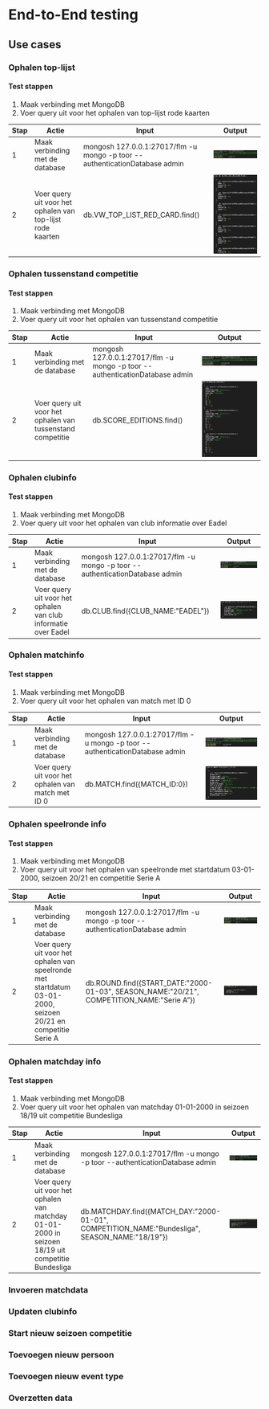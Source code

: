 # End-to-End testing

## Use cases

### Ophalen top-lijst

#### Test stappen

1. Maak verbinding met MongoDB
2. Voer query uit voor het ophalen van top-lijst rode kaarten

| Stap | Actie                                                      | Input                                                                       | Output                                                                      |
|------|------------------------------------------------------------|-----------------------------------------------------------------------------|-----------------------------------------------------------------------------|
| 1    | Maak verbinding met de database                            | mongosh 127.0.0.1:27017/flm -u mongo -p toor --authenticationDatabase admin | ![Database verbinding](images/test_results/verbinding-resultaat.png)        |
| 2    | Voer query uit voor het ophalen van top-lijst rode kaarten | db.VW_TOP_LIST_RED_CARD.find()                                              | ![Database verbinding](images/test_results/ophalen-top-lijst-resultaat.png) |

### Ophalen tussenstand competitie

#### Test stappen

1. Maak verbinding met MongoDB
2. Voer query uit voor het ophalen van tussenstand competitie

| Stap | Actie                                                      | Input                                                                       | Output                                                                                   |
|------|------------------------------------------------------------|-----------------------------------------------------------------------------|------------------------------------------------------------------------------------------|
| 1    | Maak verbinding met de database                            | mongosh 127.0.0.1:27017/flm -u mongo -p toor --authenticationDatabase admin | ![Database verbinding](images/test_results/verbinding-resultaat.png)                     |
| 2    | Voer query uit voor het ophalen van tussenstand competitie | db.SCORE_EDITIONS.find()                                                    | ![Database verbinding](images/test_results/ophalen-tussenstand-competitie-resultaat.png) |

### Ophalen clubinfo

#### Test stappen

1. Maak verbinding met MongoDB
2. Voer query uit voor het ophalen van club informatie over Eadel

| Stap | Actie                                                          | Input                                                                       | Output                                                                     |
|------|----------------------------------------------------------------|-----------------------------------------------------------------------------|----------------------------------------------------------------------------|
| 1    | Maak verbinding met de database                                | mongosh 127.0.0.1:27017/flm -u mongo -p toor --authenticationDatabase admin | ![Database verbinding](images/test_results/verbinding-resultaat.png)       |
| 2    | Voer query uit voor het ophalen van club informatie over Eadel | db.CLUB.find({CLUB_NAME:"EADEL"})                                           | ![Database verbinding](images/test_results/ophalen-clubinfo-resultaat.png) |

### Ophalen matchinfo

#### Test stappen

1. Maak verbinding met MongoDB
2. Voer query uit voor het ophalen van match met ID 0

| Stap | Actie                                              | Input                                                                       | Output                                                                      |
|------|----------------------------------------------------|-----------------------------------------------------------------------------|-----------------------------------------------------------------------------|
| 1    | Maak verbinding met de database                    | mongosh 127.0.0.1:27017/flm -u mongo -p toor --authenticationDatabase admin | ![Database verbinding](images/test_results/verbinding-resultaat.png)        |
| 2    | Voer query uit voor het ophalen van match met ID 0 | db.MATCH.find({MATCH_ID:0})                                                 | ![Database verbinding](images/test_results/ophalen-matchinfo-resultaat.png) |

### Ophalen speelronde info

#### Test stappen

1. Maak verbinding met MongoDB
2. Voer query uit voor het ophalen van speelronde met startdatum 03-01-2000, seizoen 20/21 en competitie Serie A

| Stap | Actie                                                                                                         | Input                                                                                     | Output                                                                           |
|------|---------------------------------------------------------------------------------------------------------------|-------------------------------------------------------------------------------------------|----------------------------------------------------------------------------------|
| 1    | Maak verbinding met de database                                                                               | mongosh 127.0.0.1:27017/flm -u mongo -p toor --authenticationDatabase admin               | ![Database verbinding](images/test_results/verbinding-resultaat.png)             |
| 2    | Voer query uit voor het ophalen van speelronde met startdatum 03-01-2000, seizoen 20/21 en competitie Serie A | db.ROUND.find({START_DATE:"2000-01-03", SEASON_NAME:"20/21", COMPETITION_NAME:"Serie A”}) | ![Database verbinding](images/test_results/ophalen-speelrondeinfo-resultaat.png) |

### Ophalen matchday info

#### Test stappen

1. Maak verbinding met MongoDB
2. Voer query uit voor het ophalen van matchday 01-01-2000 in seizoen 18/19 uit competitie Bundesliga

| Stap | Actie                                                                                              | Input                                                                                          | Output                                                                         |
|------|----------------------------------------------------------------------------------------------------|------------------------------------------------------------------------------------------------|--------------------------------------------------------------------------------|
| 1    | Maak verbinding met de database                                                                    | mongosh 127.0.0.1:27017/flm -u mongo -p toor --authenticationDatabase admin                    | ![Database verbinding](images/test_results/verbinding-resultaat.png)           |
| 2    | Voer query uit voor het ophalen van matchday 01-01-2000 in seizoen 18/19 uit competitie Bundesliga | db.MATCHDAY.find({MATCH_DAY:"2000-01-01", COMPETITION_NAME:"Bundesliga", SEASON_NAME:"18/19"}) | ![Database verbinding](images/test_results/ophalen-matchdayinfo-resultaat.png) |

### Invoeren matchdata

### Updaten clubinfo

### Start nieuw seizoen competitie

### Toevoegen nieuw persoon

### Toevoegen nieuw event type

### Overzetten data